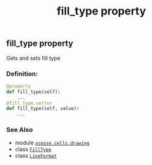 ﻿---
title: fill_type property
second_title: Aspose.Cells for Python via .NET API References
description: 
type: docs
weight: 150
url: /aspose.cells.drawing/lineformat/fill_type/
is_root: false
---

## fill_type property


Gets and sets fill type
### Definition:
```python
@property
def fill_type(self):
    ...
@fill_type.setter
def fill_type(self, value):
    ...
```

### See Also
* module [`aspose.cells.drawing`](../../)
* class [`FillType`](/cells/python-net/aspose.cells.drawing/filltype)
* class [`LineFormat`](/cells/python-net/aspose.cells.drawing/lineformat)
